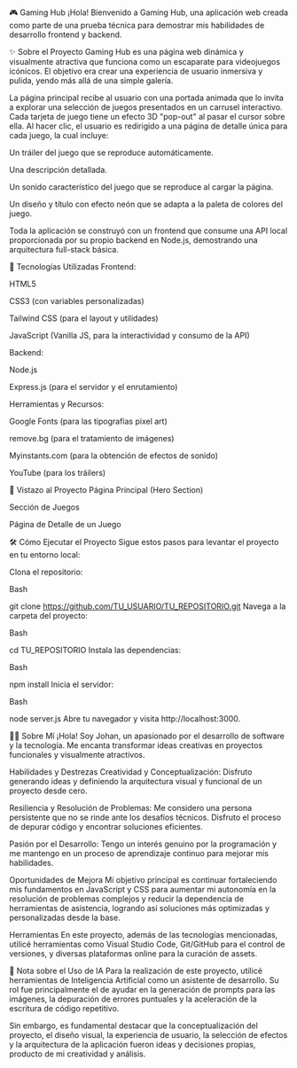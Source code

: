🎮 Gaming Hub
¡Hola! Bienvenido a Gaming Hub, una aplicación web creada como parte de una prueba técnica para demostrar mis habilidades de desarrollo frontend y backend.

✨ Sobre el Proyecto
Gaming Hub es una página web dinámica y visualmente atractiva que funciona como un escaparate para videojuegos icónicos. El objetivo era crear una experiencia de usuario inmersiva y pulida, yendo más allá de una simple galería.

La página principal recibe al usuario con una portada animada que lo invita a explorar una selección de juegos presentados en un carrusel interactivo. Cada tarjeta de juego tiene un efecto 3D "pop-out" al pasar el cursor sobre ella. Al hacer clic, el usuario es redirigido a una página de detalle única para cada juego, la cual incluye:

Un tráiler del juego que se reproduce automáticamente.

Una descripción detallada.

Un sonido característico del juego que se reproduce al cargar la página.

Un diseño y título con efecto neón que se adapta a la paleta de colores del juego.

Toda la aplicación se construyó con un frontend que consume una API local proporcionada por su propio backend en Node.js, demostrando una arquitectura full-stack básica.

🚀 Tecnologías Utilizadas
Frontend:

HTML5

CSS3 (con variables personalizadas)

Tailwind CSS (para el layout y utilidades)

JavaScript (Vanilla JS, para la interactividad y consumo de la API)

Backend:

Node.js

Express.js (para el servidor y el enrutamiento)

Herramientas y Recursos:

Google Fonts (para las tipografías pixel art)

remove.bg (para el tratamiento de imágenes)

Myinstants.com (para la obtención de efectos de sonido)

YouTube (para los tráilers)

📸 Vistazo al Proyecto
Página Principal (Hero Section)

Sección de Juegos

Página de Detalle de un Juego

🛠️ Cómo Ejecutar el Proyecto
Sigue estos pasos para levantar el proyecto en tu entorno local:

Clona el repositorio:

Bash

git clone https://github.com/TU_USUARIO/TU_REPOSITORIO.git
Navega a la carpeta del proyecto:

Bash

cd TU_REPOSITORIO
Instala las dependencias:

Bash

npm install
Inicia el servidor:

Bash

node server.js
Abre tu navegador y visita http://localhost:3000.

👨‍💻 Sobre Mí
¡Hola! Soy Johan, un apasionado por el desarrollo de software y la tecnología. Me encanta transformar ideas creativas en proyectos funcionales y visualmente atractivos.

Habilidades y Destrezas
Creatividad y Conceptualización: Disfruto generando ideas y definiendo la arquitectura visual y funcional de un proyecto desde cero.

Resiliencia y Resolución de Problemas: Me considero una persona persistente que no se rinde ante los desafíos técnicos. Disfruto el proceso de depurar código y encontrar soluciones eficientes.

Pasión por el Desarrollo: Tengo un interés genuino por la programación y me mantengo en un proceso de aprendizaje continuo para mejorar mis habilidades.

Oportunidades de Mejora
Mi objetivo principal es continuar fortaleciendo mis fundamentos en JavaScript y CSS para aumentar mi autonomía en la resolución de problemas complejos y reducir la dependencia de herramientas de asistencia, logrando así soluciones más optimizadas y personalizadas desde la base.

Herramientas
En este proyecto, además de las tecnologías mencionadas, utilicé herramientas como Visual Studio Code, Git/GitHub para el control de versiones, y diversas plataformas online para la curación de assets.

🤖 Nota sobre el Uso de IA
Para la realización de este proyecto, utilicé herramientas de Inteligencia Artificial como un asistente de desarrollo. Su rol fue principalmente el de ayudar en la generación de prompts para las imágenes, la depuración de errores puntuales y la aceleración de la escritura de código repetitivo.

Sin embargo, es fundamental destacar que la conceptualización del proyecto, el diseño visual, la experiencia de usuario, la selección de efectos y la arquitectura de la aplicación fueron ideas y decisiones propias, producto de mi creatividad y análisis.
